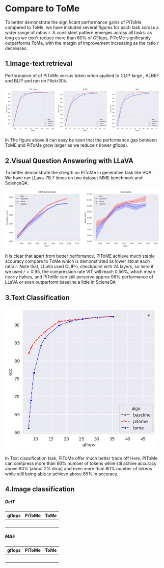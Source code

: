 # Compare to ToMe

To better demonstrate the significant performance gains of PiToMe compared to ToMe, we have included several figures for each task across a wider range of ratios $r$. A consistent pattern emerges across all tasks: as long as we don't reduce more than 60% of GFlops, PiToMe significantly outperforms ToMe, with the margin of improvement increasing as the ratio $r$ decreases.
## 1.Image-text retrieval
Performance of of PiToMe versus token when applied to CLIP-large , ALBEF and BLIP and run on Flickr30k. 

![Ablation study of parameterm ](figures/itr.png)

In The figure above it can easy be seen that the performance gap between ToME and PiToMe grow larger as we reduce $r$ (lower gflops). 

## 2.Visual Question Answering with LLaVA
To better demonstrate the stregth on PiToMe in generative task like VQA. We have run LLava-7B 7 times on two dataset MME benchmark and ScienceQA.

![Ablation study of parameterm ](figures/vqa.png)

It is clear that apart from better perfomance, PiToME achieve much stable accuracy compare to ToMe which is demonstrated as lower std at each ratio $r$. Note that, LLaVa used CLIP-L checkpoint with 24 layers, so here if we used $r=0.95$, the compression rate ViT will reach 0.56%, which mean nearly halves, and PiToMe can still perserve approx 98% performance of LLaVA or even outperform baseline a little in ScieneQA

## 3.Text Classification
![Ablation study of parameter m ](figures/tc.png)

In Text classification task, PiToMe offer much better trade off Here, PiToMe can compress more than 60% number of tokens while stil achive accuracy above 90% (about 2% drop) and even more than 80% number of tokens while still being able to achieve above 85% in accuracy.

## 4.Image classification
##### DeiT
|gflops | PiToMe| ToMe|
|----------|----------|----------|
|  | |  |
|  | |  |
|  ||  |
|  ||  |
|  ||  |
##### MAE 
|gflops | PiToMe| ToMe|
|----------|----------|----------|
|  | |  |
|  | |  |
|  ||  |
|  ||  |
|  ||  |